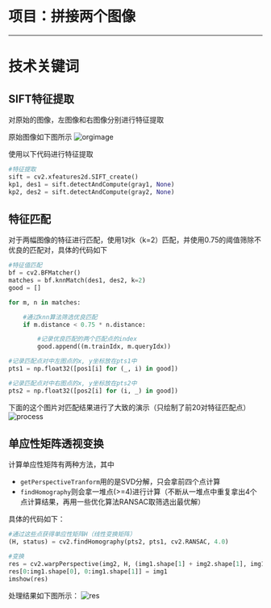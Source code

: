 # 项目：拼接两个图像

---

# 技术关键词
## **SIFT特征提取**
对原始的图像，左图像和右图像分别进行特征提取

原始图像如下图所示
![orgimage](https://github.com/RainFromCN/opencv_projects/blob/master/project3/org.png)

使用以下代码进行特征提取
```python
#特征提取
sift = cv2.xfeatures2d.SIFT_create()
kp1, des1 = sift.detectAndCompute(gray1, None)
kp2, des2 = sift.detectAndCompute(gray2, None)
```

## **特征匹配**
对于两幅图像的特征进行匹配，使用1对k（k=2）匹配，并使用0.75的阈值筛除不优良的匹配对，具体的代码如下
```python
#特征值匹配
bf = cv2.BFMatcher()
matches = bf.knnMatch(des1, des2, k=2)
good = []

for m, n in matches:

    #通过knn算法筛选优良匹配
    if m.distance < 0.75 * n.distance:

        #记录优良匹配的两个匹配点的index
        good.append((m.trainIdx, m.queryIdx))

#记录匹配点对中左图点的x, y坐标放在pts1中
pts1 = np.float32([pos1[i] for (_, i) in good])

#记录匹配点对中右图点的x, y坐标放在pts2中
pts2 = np.float32([pos2[i] for (i, _) in good])
```

下面的这个图片对匹配结果进行了大致的演示（只绘制了前20对特征匹配点）
![process](https://github.com/RainFromCN/opencv_projects/blob/master/project3/process.png)

## **单应性矩阵透视变换**
计算单应性矩阵有两种方法，其中
- `getPerspectiveTranform`用的是SVD分解，只会拿前四个点计算
- `findHomography`则会拿一堆点(>=4)进行计算（不断从一堆点中重复拿出4个点计算结果，再用一些优化算法RANSAC取筛选出最优解）

具体的代码如下：
```python
#通过这些点获得单应性矩阵H（线性变换矩阵）
(H, status) = cv2.findHomography(pts2, pts1, cv2.RANSAC, 4.0)

#变换
res = cv2.warpPerspective(img2, H, (img1.shape[1] + img2.shape[1], img1.shape[0]))
res[0:img1.shape[0], 0:img1.shape[1]] = img1
imshow(res)
```

处理结果如下图所示：
![res](https://github.com/RainFromCN/opencv_projects/blob/master/project3/res.png)
